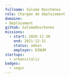 ```yaml
---
fullname: Salomé Deschênes
role: Chargée de déploiement
domaine: 
- Déploiement
github: SalomeDeschenes
missions:
  - start: 2020-12-30
    end: 2021-12-31
    status: admin
    employer: DINUM
startups:
  - urbanvitaliz
badges:
  - segur
---
```


